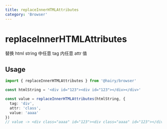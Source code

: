 ```yaml
---
title: replaceInnerHTMLAttributes
category: 'Browser'
---
```


# replaceInnerHTMLAttributes

替换 html string 中任意 tag 内任意 attr 值

## Usage

```ts
import { replaceInnerHTMLAttributes } from '@hairy/browser'

const htmlString = '<div id="123"><div id="123"></div></div>'

const value = replaceInnerHTMLAttributes(htmlString, {
  tag: 'div',
  attr: 'class',
  value: 'aaaa'
})
// value -> <div class="aaaa" id="123"><div class="aaaa" id="123"></div></div>

```